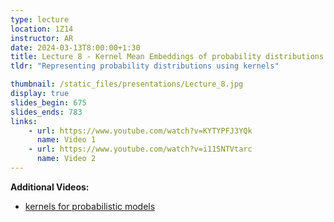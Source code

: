 ```yaml
---
type: lecture
location: 1Z14
instructor: AR
date: 2024-03-13T8:00:00+1:30
title: Lecture 8 - Kernel Mean Embeddings of probability distributions
tldr: "Representing probability distributions using kernels"

thumbnail: /static_files/presentations/Lecture_8.jpg
display: true
slides_begin: 675
slides_ends: 783
links: 
    - url: https://www.youtube.com/watch?v=KYTYPFJ3YQk
      name: Video 1
    - url: https://www.youtube.com/watch?v=i11SNTVtarc
      name: Video 2
---
```


**Additional Videos:**
- [kernels for probabilistic models](https://youtu.be/w_Kwtziev2g)

